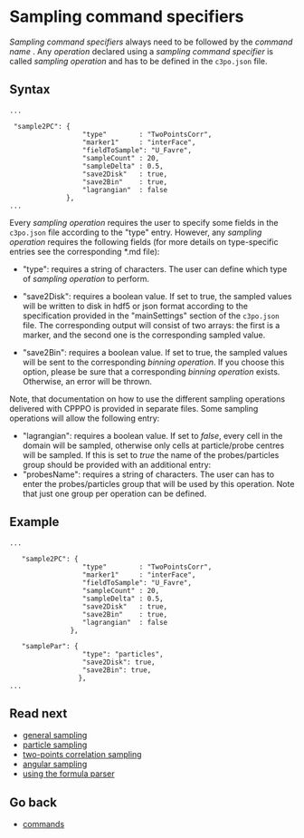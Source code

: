 Sampling command specifiers
======================


_Sampling command specifiers_ always need to be followed by the _command name_ . Any _operation_ declared using a _sampling command specifier_ is called _sampling operation_ and has to be defined in the `c3po.json` file.

Syntax  
-------
```
...

 "sample2PC": {
                  "type"        : "TwoPointsCorr",
                  "marker1"     : "interFace",
                  "fieldToSample": "U_Favre",
                  "sampleCount" : 20,
                  "sampleDelta" : 0.5,
                  "save2Disk"   : true,
                  "save2Bin"    : true,
                  "lagrangian"  : false
              },
...
```
Every _sampling operation_ requires the user to specify some fields in the `c3po.json` file according to the "type" entry. However, any _sampling operation_ requires the following fields (for more details on type-specific entries see the corresponding *.md file):

* "type": requires a string of characters. The user can define which type of _sampling operation_ to perform.

* "save2Disk": requires a boolean value. If set to true, the sampled values will be written to disk in hdf5 or json format according to the specification provided in the "mainSettings" section of the `c3po.json` file. The corresponding output will consist of two arrays: the first is a marker, and the second one is the corresponding sampled value.

* "save2Bin": requires a boolean value. If set to true, the sampled values will be sent to the corresponding _binning operation_. If you choose this option, please be sure that a corresponding _binning operation_ exists. Otherwise, an error will be thrown.

Note, that documentation on how to use the different sampling operations delivered with CPPPO is provided in separate files.
Some sampling operations will allow the following entry:
* "lagrangian":           requires a boolean value. If set to _false_, every cell in the domain will be sampled, otherwise only cells at particle/probe centres will be sampled. If this is set to _true_ the name of the probes/particles group should be provided with an additional entry:
 * "probesName": requires a string of characters. The user can has to enter the probes/particles group that will be used by this operation. Note that just one group per operation can be defined.


Example
-------
```
...
                 
   "sample2PC": {
                  "type"        : "TwoPointsCorr",
                  "marker1"     : "interFace",
                  "fieldToSample": "U_Favre",
                  "sampleCount" : 20,
                  "sampleDelta" : 0.5,
                  "save2Disk"   : true,
                  "save2Bin"    : true,
                  "lagrangian"  : false
               },
  
   "samplePar": {
                  "type": "particles",
                  "save2Disk": true,
                  "save2Bin": true,
                 },
...
```

Read next
-----------
 - [general sampling](12_sampling_1_general.md)
 - [particle sampling](12_sampling_2_particle.md)
 - [two-points correlation sampling](12_sampling_3_twoPointCorr.md)
 - [angular sampling](12_sampling_4_angleVecVec.md)
 - [using the formula parser](12_sampling_5_formula.md)
 
Go back
-----------
 - [commands](10_commandTypes.md) 
